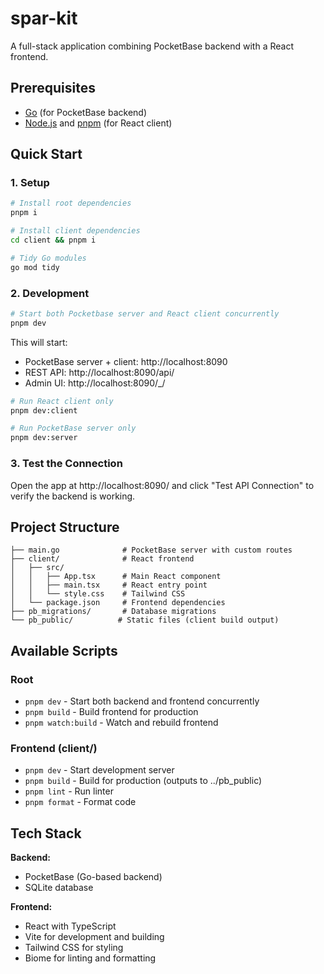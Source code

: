 # spar-kit

A full-stack application combining PocketBase backend with a React frontend.

## Prerequisites

- [Go](https://golang.org/dl/) (for PocketBase backend)
- [Node.js](https://nodejs.org/) and [pnpm](https://pnpm.io/) (for React client)

## Quick Start

### 1. Setup

```bash
# Install root dependencies
pnpm i

# Install client dependencies
cd client && pnpm i

# Tidy Go modules
go mod tidy
```

### 2. Development

```bash
# Start both Pocketbase server and React client concurrently
pnpm dev
```

This will start:
- PocketBase server + client: http://localhost:8090
- REST API: http://localhost:8090/api/
- Admin UI: http://localhost:8090/_/

```bash
# Run React client only
pnpm dev:client

# Run PocketBase server only
pnpm dev:server
```

### 3. Test the Connection

Open the app at http://localhost:8090/ and click "Test API Connection" to verify the backend is working.

## Project Structure

```
├── main.go              # PocketBase server with custom routes
├── client/              # React frontend
│   ├── src/
│   │   ├── App.tsx      # Main React component
│   │   ├── main.tsx     # React entry point
│   │   └── style.css    # Tailwind CSS
│   └── package.json     # Frontend dependencies
├── pb_migrations/       # Database migrations
└── pb_public/          # Static files (client build output)
```

## Available Scripts

### Root
- `pnpm dev` - Start both backend and frontend concurrently
- `pnpm build` - Build frontend for production
- `pnpm watch:build` - Watch and rebuild frontend

### Frontend (client/)
- `pnpm dev` - Start development server
- `pnpm build` - Build for production (outputs to ../pb_public)
- `pnpm lint` - Run linter
- `pnpm format` - Format code

## Tech Stack

**Backend:**
- PocketBase (Go-based backend)
- SQLite database

**Frontend:**
- React with TypeScript
- Vite for development and building
- Tailwind CSS for styling
- Biome for linting and formatting
